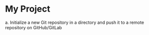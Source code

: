 # My Project
a. Initialize a new Git repository in a directory and push it to a remote repository on GitHub/GitLab
